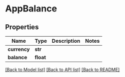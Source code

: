 # AppBalance

## Properties
Name | Type | Description | Notes
------------ | ------------- | ------------- | -------------
**currency** | **str** |  | 
**balance** | **float** |  | 

[[Back to Model list]](../README.md#documentation-for-models) [[Back to API list]](../README.md#documentation-for-api-endpoints) [[Back to README]](../README.md)

